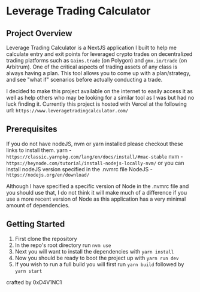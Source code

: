 # Leverage Trading Calculator

## Project Overview
Leverage Trading Calculator is a NextJS application I built to help me calculate entry and exit points for leveraged crypto trades on decentralized trading platforms such as `Gains.trade` (on Polygon) and `gmx.io/trade` (on Arbitrum). One of the critical aspects of trading assets of any class is always having a plan. This tool allows you to come up with a plan/strategy, and see "what if" scenarios before actually conducting a trade.

I decided to make this project available on the internet to easily access it as well as help others who may be looking for a similar tool as I was but had no luck finding it. Currently this project is hosted with Vercel at the following url: `https://www.leveragetradingcalculator.com/`

## Prerequisites
If you do not have nodeJS, nvm or yarn installed please checkout these links to install them. 
yarn - `https://classic.yarnpkg.com/lang/en/docs/install/#mac-stable`
nvm - `https://heynode.com/tutorial/install-nodejs-locally-nvm/` or you can install nodeJS version specified in the .nvmrc file
NodeJS - `https://nodejs.org/en/download/`

Although I have specified a specific version of Node in the .nvmrc file and you should use that, I do not think it will make much of a difference if you use a more recent version of Node as this application has a very minimal amount of dependencies.

## Getting Started
1. First clone the repository
2. In the repo's root directory run `nvm use`
3. Next you will want to install the dependencies with `yarn install`
4. Now you should be ready to boot the project up with `yarn run dev`
5. If you wish to run a full build you will first run `yarn build` followed by `yarn start`


crafted by 0xD4V1NC1